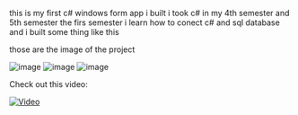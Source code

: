 this is my first c# windows form app i built i took c# in my 4th semester and 5th semester the firs semester i learn how to conect c# and sql database and i built some thing like this 




those are the image of the project

![image](https://github.com/najiibmohamed11/gym-app-windows-form-deskitop/assets/114617596/775a6653-25d4-4743-b107-89e1f8c73b7f)
![image](https://github.com/najiibmohamed11/gym-app-windows-form-deskitop/assets/114617596/11475ef0-de0d-43d0-b7c2-f4a63be7672e)
![image](https://github.com/najiibmohamed11/gym-app-windows-form-deskitop/assets/114617596/52ff3953-11e8-4aed-8630-e93fad97e9ac)








Check out this video:

[![Video](https://i.vimeocdn.com/video/1234567890_640x360.jpg)](https://vimeo.com/937036217)
